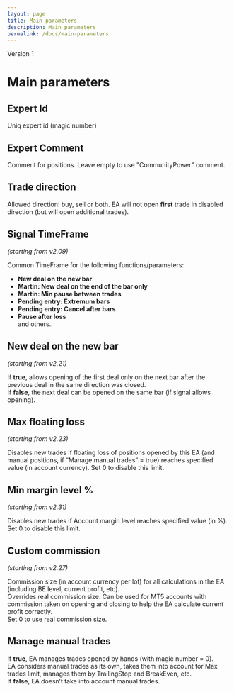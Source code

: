 ```yaml
---
layout: page
title: Main parameters
description: Main parameters
permalink: /docs/main-parameters
---
```


Version 1

# Main parameters

## Expert Id

Uniq expert id (magic number)


## Expert Comment

Comment for positions.
Leave empty to use "CommunityPower" comment.


## Trade direction

Allowed direction: buy, sell or both.
EA will not open **first** trade in disabled direction (but will open additional trades).


## Signal TimeFrame

*(starting from v2.09)* <br/>

Common TimeFrame for the following functions/parameters: <br/>
* **New deal on the new bar**
* **Martin: New deal on the end of the bar only**
* **Martin: Min pause between trades**
* **Pending entry: Extremum bars**
* **Pending entry: Cancel after bars**
* **Pause after loss** <br/>
and others..


## New deal on the new bar

*(starting from v2.21)* <br/>

If **true**, allows opening of the first deal only on the next bar after the previous deal in the same direction was closed.<br/>
If **false**, the next deal can be opened on the same bar (if signal allows opening).


## Max floating loss

*(starting from v2.23)*

Disables new trades if floating loss of positions opened by this EA (and manual positions, if “Manage manual trades” = true) reaches specified value (in account currency). Set 0 to disable this limit.


## Min margin level %

*(starting from v2.31)*

Disables new trades if Account margin level reaches specified value (in %). Set 0 to disable this limit.


## Custom commission

*(starting from v2.27)*

Commission size (in account currency per lot) for all calculations in the EA (including BE level, current profit, etc). <br/>
Overrides real commission size. Can be used for MT5 accounts with commission taken on opening and closing to help the EA calculate current profit correctly. <br/>
Set 0 to use real commission size.

## Manage manual trades

If **true**, EA manages trades opened by hands (with magic number = 0).<br/>
EA considers manual trades as its own, takes them into account for Max trades limit, manages them by TrailingStop and BreakEven, etc.<br/>
If **false**, EA doesn’t take into account manual trades.

